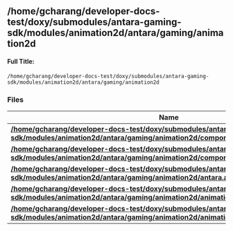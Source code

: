 

## /home/gcharang/developer-docs-test/doxy/submodules/antara-gaming-sdk/modules/animation2d/antara/gaming/animation2d

#### Full Title:
```
/home/gcharang/developer-docs-test/doxy/submodules/antara-gaming-sdk/modules/animation2d/antara/gaming/animation2d
```






### Files

| Name           |
| -------------- |
| **[/home/gcharang/developer-docs-test/doxy/submodules/antara-gaming-sdk/modules/animation2d/antara/gaming/animation2d/component.animation.2d.hpp](Files/component_8animation_82d_8hpp.md#file-component.animation.2d.hpp)**  |
| **[/home/gcharang/developer-docs-test/doxy/submodules/antara-gaming-sdk/modules/animation2d/antara/gaming/animation2d/component.animation.2d.cpp](Files/component_8animation_82d_8cpp.md#file-component.animation.2d.cpp)**  |
| **[/home/gcharang/developer-docs-test/doxy/submodules/antara-gaming-sdk/modules/animation2d/antara/gaming/animation2d/antara.animation2d.ranged_anim.hpp](Files/antara_8animation2d_8ranged__anim_8hpp.md#file-antara.animation2d.ranged_anim.hpp)**  |
| **[/home/gcharang/developer-docs-test/doxy/submodules/antara-gaming-sdk/modules/animation2d/antara/gaming/animation2d/animation.2d.hpp](Files/animation_82d_8hpp.md#file-animation.2d.hpp)**  |
| **[/home/gcharang/developer-docs-test/doxy/submodules/antara-gaming-sdk/modules/animation2d/antara/gaming/animation2d/animation.2d.cpp](Files/animation_82d_8cpp.md#file-animation.2d.cpp)**  |





















